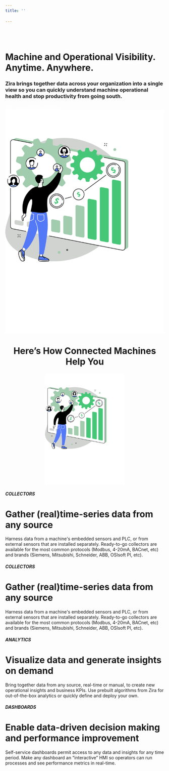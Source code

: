 ```yaml
---
title: ''

---
```

<div class="uk-container uk-container-medium"> <div class="uk-child-width-1-2@m uk-grid-match uk-text-left uk-margin-medium-center uk-grid" data-uk-grid="" style="vertical-align: middle;"> <div class="uk-first-column"> <div class="uk-text-left"> <br><br> <h1> Machine and Operational Visibility. Anytime. Anywhere. </h1> <h3> Zira brings together data across your organization into a single view so you can quickly understand machine operational health and stop productivity from going south. </h3> <a style="color:white" class="uk-button uk-button-primary uk-button-large uk-margin-medium-top" href="https://my.zira.us">Get connected</a> <a style="color:white" class="uk-button uk-button-secondary uk-button-large uk-margin-medium-top" href="https://my.zira.us">Learn more</a> </div> </div> <div> <img src="/uploads/connected_machines.svg" style="display: block; margin-left: auto; margin-right: auto; "> </div> </div> </div>

<div class="uk-container uk-container-medium">
<h1><center>Here’s How Connected Machines Help You</center></h1>
<div class="uk-first-column">
<img src="/uploads/connected_machines.svg" style="display: block; margin-left: auto; margin-right: auto; width: 50%;">
</div> 
<div class="uk-child-width-1-2@m uk-grid-match uk-text-left uk-margin-medium-center uk-grid" data-uk-grid="" style="vertical-align: middle;">
<h5>COLLECTORS</h5>
<h1> Gather (real)time-series data from any source 
</h1> 
<p>Harness data from a machine's embedded sensors and PLC, or from external sensors that are installed separately. Ready-to-go collectors are available for the most common protocols (Modbus, 4-20mA, BACnet, etc) and brands (Siemens, Mitsubishi, Schneider, ABB, OSIsoft PI, etc). 
</p>
</div>
</div>

##### COLLECTORS

# Gather (real)time-series data from any source

Harness data from a machine's embedded sensors and PLC, or from external sensors that are installed separately. Ready-to-go collectors are available for the most common protocols (Modbus, 4-20mA, BACnet, etc) and brands (Siemens, Mitsubishi, Schneider, ABB, OSIsoft PI, etc).

##### ANALYTICS

# Visualize data and generate insights on demand

Bring together data from any source, real-time or manual, to create new operational insights and business KPIs. Use prebuilt algorithms from Zira for out-of-the-box analytics or quickly define and deploy your own.

##### DASHBOARDS

# Enable data-driven decision making and performance improvement

Self-service dashboards permit access to any data and insights for any time period. Make any dashboard an “interactive” HMI so operators can run processes and see performance metrics in real-time.